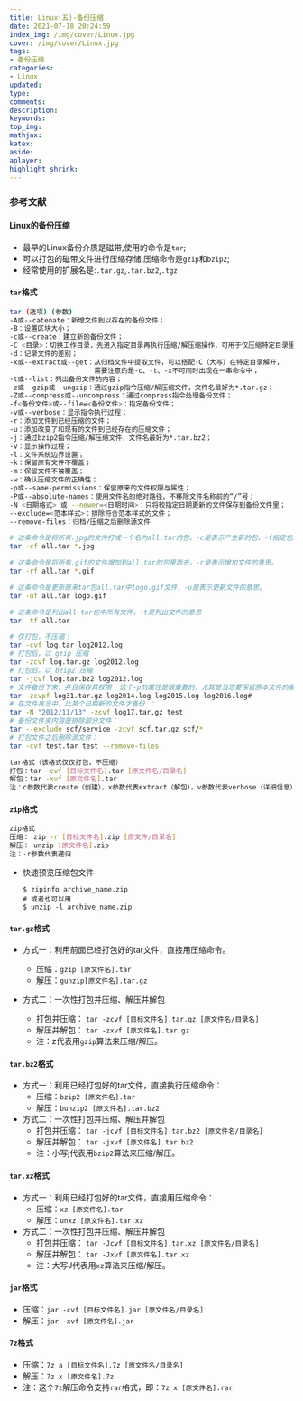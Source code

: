 ```yaml
---
title: Linux(五)-备份压缩
date: 2021-07-18 20:24:59
index_img: /img/cover/Linux.jpg
cover: /img/cover/Linux.jpg
tags:
- 备份压缩
categories:
- Linux
updated:
type:
comments:
description:
keywords:
top_img:
mathjax:
katex:
aside:
aplayer:
highlight_shrink:
---
```


### 参考文献

####  Linux的备份压缩

* 最早的Linux备份介质是磁带,使用的命令是`tar`;
* 可以打包的磁带文件进行压缩存储,压缩命令是`gzip`和`bzip2`;
* 经常使用的扩展名是:`.tar.gz`,`.tar.bz2`,`.tgz`

#### `tar`格式

```sh
tar (选项) (参数)
-A或--catenate：新增文件到以存在的备份文件；
-B：设置区块大小；
-c或--create：建立新的备份文件；
-C <目录>：切换工作目录，先进入指定目录再执行压缩/解压缩操作，可用于仅压缩特定目录里的内容或解压缩到特定目录；
-d：记录文件的差别；
-x或--extract或--get：从归档文件中提取文件，可以搭配-C（大写）在特定目录解开，
                     需要注意的是-c、-t、-x不可同时出现在一串命令中；
-t或--list：列出备份文件的内容；
-z或--gzip或--ungzip：通过gzip指令压缩/解压缩文件，文件名最好为*.tar.gz；
-Z或--compress或--uncompress：通过compress指令处理备份文件；
-f<备份文件>或--file=<备份文件>：指定备份文件；
-v或--verbose：显示指令执行过程；
-r：添加文件到已经压缩的文件；
-u：添加改变了和现有的文件到已经存在的压缩文件；
-j：通过bzip2指令压缩/解压缩文件，文件名最好为*.tar.bz2；
-v：显示操作过程；
-l：文件系统边界设置；
-k：保留原有文件不覆盖；
-m：保留文件不被覆盖；
-w：确认压缩文件的正确性；
-p或--same-permissions：保留原来的文件权限与属性；
-P或--absolute-names：使用文件名的绝对路径，不移除文件名称前的“/”号；
-N <日期格式> 或 --newer=<日期时间>：只将较指定日期更新的文件保存到备份文件里；
--exclude=<范本样式>：排除符合范本样式的文件；
--remove-files：归档/压缩之后删除源文件
```

```sh
# 这条命令是将所有.jpg的文件打成一个名为all.tar的包。-c是表示产生新的包，-f指定包的文件名。
tar -cf all.tar *.jpg

# 这条命令是将所有.gif的文件增加到all.tar的包里面去。-r是表示增加文件的意思。
tar -rf all.tar *.gif

# 这条命令是更新原来tar包all.tar中logo.gif文件，-u是表示更新文件的意思。
tar -uf all.tar logo.gif

# 这条命令是列出all.tar包中所有文件，-t是列出文件的意思
tar -tf all.tar

# 仅打包，不压缩！
tar -cvf log.tar log2012.log    
# 打包后，以 gzip 压缩
tar -zcvf log.tar.gz log2012.log  
# 打包后，以 bzip2 压缩
tar -jcvf log.tar.bz2 log2012.log  
# 文件备份下来，并且保存其权限  这个-p的属性是很重要的，尤其是当您要保留原本文件的属性时。
tar -zcvpf log31.tar.gz log2014.log log2015.log log2016.log# 
# 在文件夹当中，比某个日期新的文件才备份 ：
tar -N "2012/11/13" -zcvf log17.tar.gz test
# 备份文件夹内容是排除部分文件：
tar --exclude scf/service -zcvf scf.tar.gz scf/*
# 打包文件之后删除源文件：
tar -cvf test.tar test --remove-files
```

```sh
tar格式（该格式仅仅打包，不压缩）
打包：tar -cvf [目标文件名].tar [原文件名/目录名]
解包：tar -xvf [原文件名].tar
注：c参数代表create（创建），x参数代表extract（解包），v参数代表verbose（详细信息），f参数代表filename（文件名），所以f后必须接文件名。
```

#### `zip`格式

```sh
zip格式
压缩： zip -r [目标文件名].zip [原文件/目录名]
解压： unzip [原文件名].zip
注：-r参数代表递归
```

* 快速预览压缩包文件

  ```
  $ zipinfo archive_name.zip
  # 或者也可以用
  $ unzip -l archive_name.zip
  ```

#### `tar.gz`格式

* 方式一：利用前面已经打包好的tar文件，直接用压缩命令。
  * 压缩：`gzip [原文件名].tar`
  * 解压：`gunzip[原文件名].tar.gz`

* 方式二：一次性打包并压缩、解压并解包
  * 打包并压缩： `tar -zcvf [目标文件名].tar.gz [原文件名/目录名]`
  * 解压并解包： `tar -zxvf [原文件名].tar.gz`
  * 注：z代表用`gzip`算法来压缩/解压。

#### `tar.bz2`格式

* 方式一：利用已经打包好的tar文件，直接执行压缩命令：
  * 压缩：`bzip2 [原文件名].tar`
  * 解压：`bunzip2 [原文件名].tar.bz2`
* 方式二：一次性打包并压缩、解压并解包
  * 打包并压缩： `tar -jcvf [目标文件名].tar.bz2 [原文件名/目录名]`
  * 解压并解包： `tar -jxvf [原文件名].tar.bz2`
  * 注：小写j代表用`bzip2`算法来压缩/解压。

#### `tar.xz`格式

* 方式一：利用已经打包好的tar文件，直接用压缩命令：
  * 压缩：`xz [原文件名].tar`
  * 解压：`unxz [原文件名].tar.xz`
* 方式二：一次性打包并压缩、解压并解包
  * 打包并压缩： `tar -Jcvf [目标文件名].tar.xz [原文件名/目录名]`
  * 解压并解包： `tar -Jxvf [原文件名].tar.xz`
  * 注：大写J代表用`xz`算法来压缩/解压。

#### `jar`格式

* 压缩：`jar -cvf [目标文件名].jar [原文件名/目录名]`
* 解压：`jar -xvf [原文件名].jar`

#### `7z`格式

* 压缩：`7z a [目标文件名].7z [原文件名/目录名]`
* 解压：`7z x [原文件名].7z`
* 注：这个`7z`解压命令支持`rar`格式，即：`7z x [原文件名].rar`

